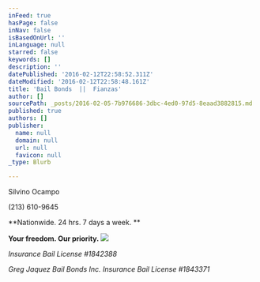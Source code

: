 ```yaml
---
inFeed: true
hasPage: false
inNav: false
isBasedOnUrl: ''
inLanguage: null
starred: false
keywords: []
description: ''
datePublished: '2016-02-12T22:58:52.311Z'
dateModified: '2016-02-12T22:58:48.161Z'
title: 'Bail Bonds  ||  Fianzas'
author: []
sourcePath: _posts/2016-02-05-7b976686-3dbc-4ed0-97d5-8eaad3882815.md
published: true
authors: []
publisher:
  name: null
  domain: null
  url: null
  favicon: null
_type: Blurb

---
```

Silvino Ocampo 

(213) 610-9645

**Nationwide. 24 hrs. 7 days a week. **

**Your freedom. Our priority.**
![](https://s3-us-west-2.amazonaws.com/the-grid-img/p/b523098fe2d3cff714ad93c7a9b0858551c54f11.jpg)

_Insurance Bail License \#1842388_

_Greg Jaquez Bail Bonds Inc. Insurance Bail License \#1843371_
